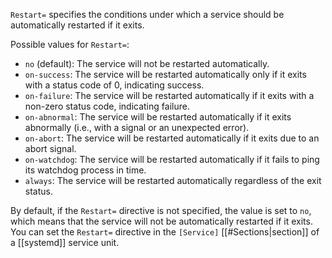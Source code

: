 `Restart=` specifies the conditions under which a service should be automatically restarted if it exits.

Possible values for `Restart=`:
-   `no` (default): The service will not be restarted automatically.
-   `on-success`: The service will be restarted automatically only if it exits with a status code of 0, indicating success.
-   `on-failure`: The service will be restarted automatically if it exits with a non-zero status code, indicating failure.
-   `on-abnormal`: The service will be restarted automatically if it exits abnormally (i.e., with a signal or an unexpected error).
-   `on-abort`: The service will be restarted automatically if it exits due to an abort signal.
-   `on-watchdog`: The service will be restarted automatically if it fails to ping its watchdog process in time.
-   `always`: The service will be restarted automatically regardless of the exit status.

By default, if the `Restart=` directive is not specified, the value is set to `no`, which means that the service will not be automatically restarted if it exits.
You can set the `Restart=` directive in the `[Service]` [[#Sections|section]] of a [[systemd]] service unit.